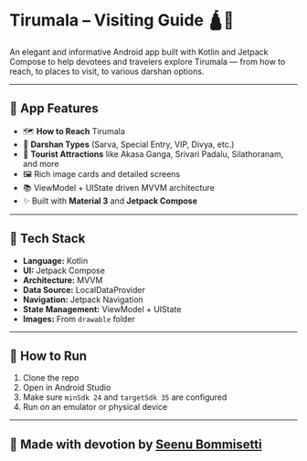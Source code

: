 # Tirumala – Visiting Guide 🛕📱

An elegant and informative Android app built with Kotlin and Jetpack Compose to help devotees and travelers explore Tirumala — from how to reach, to places to visit, to various darshan options.

---

## 📱 App Features

- 🗺️ **How to Reach** Tirumala
- 🙏 **Darshan Types** (Sarva, Special Entry, VIP, Divya, etc.)
- 📍 **Tourist Attractions** like Akasa Ganga, Srivari Padalu, Silathoranam, and more
- 🖼️ Rich image cards and detailed screens
- 📚 ViewModel + UIState driven MVVM architecture
- ✨ Built with **Material 3** and **Jetpack Compose**

---

## 🧱 Tech Stack

- **Language:** Kotlin
- **UI:** Jetpack Compose
- **Architecture:** MVVM
- **Data Source:** LocalDataProvider
- **Navigation:** Jetpack Navigation
- **State Management:** ViewModel + UIState
- **Images:** From `drawable` folder

---

## 🚀 How to Run

1. Clone the repo
2. Open in Android Studio
3. Make sure `minSdk 24` and `targetSdk 35` are configured
4. Run on an emulator or physical device

---

## 💙 Made with devotion by [Seenu Bommisetti](https://github.com/SeenuBommisetti)
